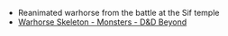 - Reanimated warhorse from the battle at the Sif temple
-   [Warhorse Skeleton - Monsters - D&D Beyond](https://www.dndbeyond.com/monsters/17050-warhorse-skeleton)